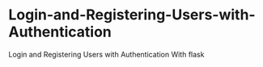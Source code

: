 # Login-and-Registering-Users-with-Authentication
Login and Registering Users with Authentication With flask
